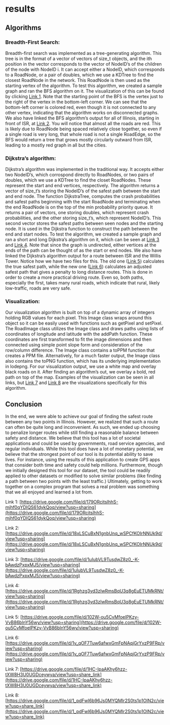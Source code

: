 # results

## Algorithms

### Breadth-First Search: 
Breadth-first search was implemented as a tree-generating algorithm. This tree is in the format of a vector of vectors of size_t objects, and the ith position in the vector corresponds to the vector of NodeID’s of the children of the node with NodeID i. It can accept either a NodeID, which corresponds to a RoadNode, or a pair of doubles, which we use a KDTree to find the closest RoadNode in the network. This RoadNode is then used as the starting vertex of the algorithm. To test this algorithm, we created a sample graph and ran the BFS algorithm on it. The visualization of this can be found by clicking [Link 1](https://drive.google.com/file/d/179ORcitslhhS-mjhf0qYDIQS61dykQoq/view?usp=sharing). Note that the starting point of the BFS is the vertex just to the right of the vertex in the bottom-left corner. We can see that the bottom-left corner is colored red, even though it is not connected to any other vertex, indicating that the algorithm works on disconnected graphs. We also have linked the BFS algorithm’s output for all of Illinois, starting in front of ISR, at [Link 2](https://drive.google.com/file/d/18xLSCuBxN1gnbUnq_wSPCfKOIrNNUk9d/view?usp=sharing). You will notice that almost all the roads are red. This is likely due to RoadNode being spaced relatively close together, so even if a single road is very long, that whole road is not a single RoadEdge, so the BFS would return a tree that grows mostly circularly outward from ISR, leading to a mostly red graph in all but the cities.

### Dijkstra’s algorithm: 
Dijkstra’s algorithm was implemented in the traditional way. It accepts either two NodeID’s, which corrospond directly to RoadNodes, or two pairs of doubles, which we use a KDTree to find the closet RoadNodes. These represent the start and end vertices, respectively. The algorithm returns a vector of size_t’s storing the NodeID’s of the safest path between the start and end node. The function DijkstraTree, computes the crash probabilities and safest paths beginning with the start RoadNode and terminating when the end RoadNode is on the top of the min probability priority queue. It returns a pair of vectors, one storing doubles, which represent crash probabilities, and the other storing size_t’s, which represent NodeID’s. This second vector stores the safest paths between seen nodes and the starting node. It is used in the Dijkstra function to construct the path between the end and start nodes. To test the algorithm, we created a sample graph and ran a short and long Dijkstra’s algorithm on it, which can be seen at [Link 3](https://drive.google.com/file/d/1uIubVL9TusdwZ8z0_-K-bAwdzPxpxMJ5/view?usp=sharing) and [Link 4](https://drive.google.com/file/d/1Rghzg3yd3zlwRmsBqU3q8gEuETUMkRNt/view?usp=sharing). Note that since the graph is undirected, either vertices at the ends of the path can be thought of as the start or end nodes. We also have linked the Dijkstra’s algorithm output for a route between ISR and the Willis Tower. Notice how we have two files for this. The old one ([Link 5](https://drive.google.com/file/d/102W-ou5CvMfoelPKzy-VvB86blnY56wy/view?usp=sharing)) calculates the true safest path, while the new one ([Link 6](https://drive.google.com/file/d/1v_qOF7Tuw6afwxGmFpNAqjGrYvzP9FRp/view?usp=sharing)) calculates an adjusted safest path that gives a penalty to long distance routes. This is done in order to create a more practical driving route. Even so, both paths, especially the first, takes many rural roads, which indicate that rural, likely low-traffic, roads are very safe.

### Visualization:
Our visualization algorithm is built on top of a dynamic array of integers holding RGB values for each pixel. This Image class wraps around this object so it can be easily used with functions such as getPixel and setPixel. The RoadImage class utilizes the Image class and draws paths using lists of coordinates of longitude and latitude with the addPath function. These coordinates are first transformed to fit the image dimensions and then connected using simple point slope form and consideration of the row/column difference. The Image class contains a toPPM function that creates a PPM file. Alternatively, for a much faster output, the Image class also contains the toPNG function, which has its underlying implementation in lodepng. For our visualization output, we use a white map and overlay black roads on it. After finding an algorithm’s out, we overlay a bold, red path on top of the map. Examples of the visualization can be seen in all links, but [Link 7](https://drive.google.com/file/d/1HC-IpaAKhy6hzz-tXW8H3U0UGDceywya/view?usp=share_link) and [Link 8](https://drive.google.com/file/d/1_pdFwI6b96Js0MYQMIr2S0ts1p1OIN2c/view?usp=share_link) are the visualizations specifically for this algorithm.

## Conclusion

In the end, we were able to achieve our goal of finding the safest route between any two points in Illinois. However, we realized that such a route can often be quite long and inconvenient. As such, we ended up choosing to penalize longer routes while still finding a reasonable balance between safety and distance. We believe that this tool has a lot of societal applications and could be used by governments, road service agencies, and regular individuals. While this tool does have a lot of monetary potential, we believe that the strongest point of our tool is its potential ability to save lives. For instance, using the results of this application to create GPS apps that consider both time and safety could help millions. Furthermore, though we initially designed this tool for our dataset, the tool could be readily applied to other datasets or modified to solve similar problems (like finding a path between two points with the least traffic.) Ultimately, getting to work together on a complex program that solves a real problem was something that we all enjoyed and learned a lot from.

Link 1: [https://drive.google.com/file/d/179ORcitslhhS-mjhf0qYDIQS61dykQoq/view?usp=sharing](https://drive.google.com/file/d/179ORcitslhhS-mjhf0qYDIQS61dykQoq/view?usp=sharing)

Link 2: [https://drive.google.com/file/d/18xLSCuBxN1gnbUnq_wSPCfKOIrNNUk9d/view?usp=sharing](https://drive.google.com/file/d/18xLSCuBxN1gnbUnq_wSPCfKOIrNNUk9d/view?usp=sharing)

Link 3: [https://drive.google.com/file/d/1uIubVL9TusdwZ8z0_-K-bAwdzPxpxMJ5/view?usp=sharing](https://drive.google.com/file/d/1uIubVL9TusdwZ8z0_-K-bAwdzPxpxMJ5/view?usp=sharing)

Link 4: [https://drive.google.com/file/d/1Rghzg3yd3zlwRmsBqU3q8gEuETUMkRNt/view?usp=sharing](https://drive.google.com/file/d/1Rghzg3yd3zlwRmsBqU3q8gEuETUMkRNt/view?usp=sharing)

Link 5: [https://drive.google.com/file/d/102W-ou5CvMfoelPKzy-VvB86blnY56wy/view?usp=sharing](https://drive.google.com/file/d/102W-ou5CvMfoelPKzy-VvB86blnY56wy/view?usp=sharing)

Link 6: [https://drive.google.com/file/d/1v_qOF7Tuw6afwxGmFpNAqjGrYvzP9FRp/view?usp=sharing](https://drive.google.com/file/d/1v_qOF7Tuw6afwxGmFpNAqjGrYvzP9FRp/view?usp=sharing)

Link 7: [https://drive.google.com/file/d/1HC-IpaAKhy6hzz-tXW8H3U0UGDceywya/view?usp=share_link](https://drive.google.com/file/d/1HC-IpaAKhy6hzz-tXW8H3U0UGDceywya/view?usp=share_link)

Link 8: [https://drive.google.com/file/d/1_pdFwI6b96Js0MYQMIr2S0ts1p1OIN2c/view?usp=share_link](https://drive.google.com/file/d/1_pdFwI6b96Js0MYQMIr2S0ts1p1OIN2c/view?usp=share_link)
